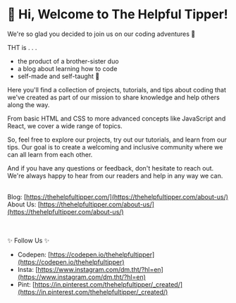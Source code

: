 # 👋 Hi, Welcome to The Helpful Tipper!

We're so glad you decided to join us on our coding adventures 🙌

THT is . . .

- the product of a brother-sister duo
- a blog about learning how to code
- self-made and self-taught 💫

Here you'll find a collection of projects, tutorials, and tips about coding that we've created as part of our mission to share knowledge and help others along the way.

From basic HTML and CSS to more advanced concepts like JavaScript and React, we cover a wide range of topics.

So, feel free to explore our projects, try out our tutorials, and learn from our tips. Our goal is to create a welcoming and inclusive community where we can all learn from each other.

And if you have any questions or feedback, don't hesitate to reach out. We're always happy to hear from our readers and help in any way we can.
<br /><br />

Blog: [https://thehelpfultipper.com/](https://thehelpfultipper.com/about-us/)<br />
About Us: [https://thehelpfultipper.com/about-us/](https://thehelpfultipper.com/about-us/)

<br /><br />
✨ Follow Us ✨
- Codepen: [https://codepen.io/thehelpfultipper](https://codepen.io/thehelpfultipper)
- Insta: [https://www.instagram.com/dm.tht/?hl=en](https://www.instagram.com/dm.tht/?hl=en)
- Pint: [https://in.pinterest.com/thehelpfultipper/_created/](https://in.pinterest.com/thehelpfultipper/_created/)

<!---
thehelpfultipper/thehelpfultipper is a ✨ special ✨ repository because its `README.md` (this file) appears on your GitHub profile.
You can click the Preview link to take a look at your changes.
--->
